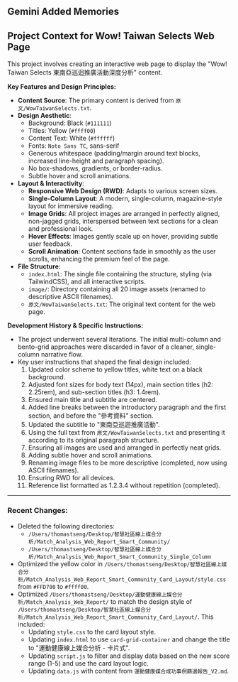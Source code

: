 ## Gemini Added Memories

## Project Context for Wow! Taiwan Selects Web Page
This project involves creating an interactive web page to display the "Wow! Taiwan Selects 東南亞巡迴推廣活動深度分析" content.

**Key Features and Design Principles:**
- **Content Source**: The primary content is derived from `原文/WowTaiwanSelects.txt`.
- **Design Aesthetic**:
    - Background: Black (`#111111`)
    - Titles: Yellow (`#ffff00`)
    - Content Text: White (`#ffffff`)
    - Fonts: `Noto Sans TC`, sans-serif
    - Generous whitespace (padding/margin around text blocks, increased line-height and paragraph spacing).
    - No box-shadows, gradients, or border-radius.
    - Subtle hover and scroll animations.
- **Layout & Interactivity**:
    - **Responsive Web Design (RWD)**: Adapts to various screen sizes.
    - **Single-Column Layout**: A modern, single-column, magazine-style layout for immersive reading.
    - **Image Grids**: All project images are arranged in perfectly aligned, non-jagged grids, interspersed between text sections for a clean and professional look.
    - **Hover Effects**: Images gently scale up on hover, providing subtle user feedback.
    - **Scroll Animation**: Content sections fade in smoothly as the user scrolls, enhancing the premium feel of the page.
- **File Structure**:
    - `index.html`: The single file containing the structure, styling (via TailwindCSS), and all interactive scripts.
    - `image/`: Directory containing all 20 image assets (renamed to descriptive ASCII filenames).
    - `原文/WowTaiwanSelects.txt`: The original text content for the web page.

**Development History & Specific Instructions:**
- The project underwent several iterations. The initial multi-column and bento-grid approaches were discarded in favor of a cleaner, single-column narrative flow.
- Key user instructions that shaped the final design included:
    1.  Updated color scheme to yellow titles, white text on a black background.
    2.  Adjusted font sizes for body text (14px), main section titles (h2: 2.25rem), and sub-section titles (h3: 1.4rem).
    3.  Ensured main title and subtitle are centered.
    4.  Added line breaks between the introductory paragraph and the first section, and before the "參考資料" section.
    5.  Updated the subtitle to "東南亞巡迴推廣活動".
    6.  Using the full text from `原文/WowTaiwanSelects.txt` and presenting it according to its original paragraph structure.
    7.  Ensuring all images are used and arranged in perfectly neat grids.
    8.  Adding subtle hover and scroll animations.
    9.  Renaming image files to be more descriptive (completed, now using ASCII filenames).
    10. Ensuring RWD for all devices.
    11. Reference list formatted as 1.2.3.4 without repetition (completed).
---
### Recent Changes:

- Deleted the following directories:
    - `/Users/thomastseng/Desktop/智慧社區線上媒合分析/Match_Analysis_Web_Report_Smart_Community/`
    - `/Users/thomastseng/Desktop/智慧社區線上媒合分析/Match_Analysis_Web_Report_Smart_Community_Single_Column`
- Optimized the yellow color in `/Users/thomastseng/Desktop/智慧社區線上媒合分析/Match_Analysis_Web_Report_Smart_Community_Card_Layout/style.css` from `#FFD700` to `#ffff00`.
- Optimized `/Users/thomastseng/Desktop/運動健康線上媒合分析/Match_Analysis_Web_Report/` to match the design style of `/Users/thomastseng/Desktop/智慧社區線上媒合分析/Match_Analysis_Web_Report_Smart_Community_Card_Layout/`. This included:
    - Updating `style.css` to the card layout style.
    - Updating `index.html` to use `card-grid-container` and change the title to "運動健康線上媒合分析 - 卡片式".
    - Updating `script.js` to filter and display data based on the new score range (1-5) and use the card layout logic.
    - Updating `data.js` with content from `運動健康媒合成功事例篩選報告_V2.md`.